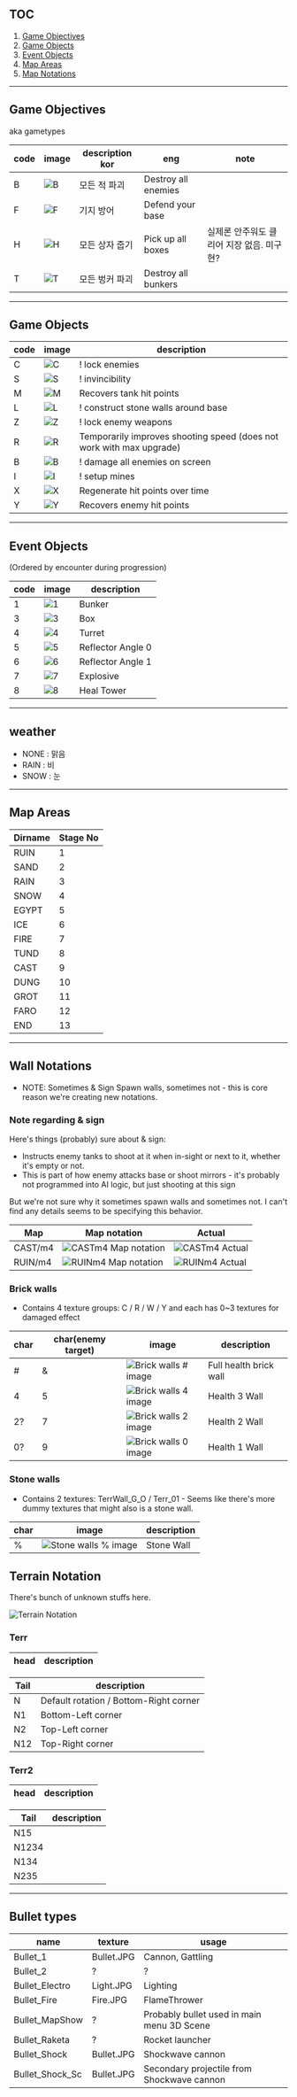 ## TOC

1. [Game Objectives](Game-Objectives)
2. [Game Objects](Game-Objects)
3. [Event Objects](Event-Objects)
4. [Map Areas](Map-Areas)
5. [Map Notations](Map-Notations)

---

## Game Objectives

aka gametypes

| code | image | description kor | eng | note |
|-|-|-|-|-|
| B |![B](https://github.com/jupiterbjy/OpenAT/assets/45421813/513d4ec3-4d07-4582-853d-bc61c5f5d86b)| 모든 적 파괴 | Destroy all enemies | |
| F |![F](https://github.com/jupiterbjy/OpenAT/assets/45421813/870d1cec-3143-4881-9868-a19bea3c9a24)| 기지 방어 | Defend your base | |
| H |![H](https://github.com/jupiterbjy/OpenAT/assets/45421813/7d27022c-c8c4-4dbd-8654-f55b5fc38985)| 모든 상자 줍기 | Pick up all boxes | 실제론 안주워도 클리어 지장 없음. 미구현? |
| T |![T](https://github.com/jupiterbjy/OpenAT/assets/45421813/8dbbc73f-2042-4552-adbd-718ecaf5c726)| 모든 벙커 파괴 | Destroy all bunkers | |

---

## Game Objects

| code | image | description |
|-|-|-|
| C |![C](https://github.com/jupiterbjy/OpenAT/assets/45421813/6e792a72-85b0-4076-bebe-432f1cc010f1)|! lock enemies|
| S |![S](https://github.com/jupiterbjy/OpenAT/assets/45421813/02deccf2-cd0e-4978-a3f0-412e564b09ff)|! invincibility|
| M |![M](https://github.com/jupiterbjy/OpenAT/assets/45421813/93088393-b98d-4d54-b025-22ba78e8769f)|Recovers tank hit points|
| L |![L](https://github.com/jupiterbjy/OpenAT/assets/45421813/272936d8-18d7-4a2e-b29c-20c780ddcf44)|! construct stone walls around base|
| Z |![Z](https://github.com/jupiterbjy/OpenAT/assets/45421813/106aaaa3-3c21-4193-8b11-3bcda32c2387)|! lock enemy weapons|
| R |![R](https://github.com/jupiterbjy/OpenAT/assets/45421813/da6bcd91-8e47-4fc6-a761-69828fe84ee3)| Temporarily improves shooting speed (does not work with max upgrade)|
| B |![B](https://github.com/jupiterbjy/OpenAT/assets/45421813/97b6bb11-b89a-47a4-b7d9-d8b6aee9a1f4)|! damage all enemies on screen|
| I |![I](https://github.com/jupiterbjy/OpenAT/assets/45421813/2c854d87-479d-46bf-a567-fd75c4d7efd9)|! setup mines|
| X |![X](https://github.com/jupiterbjy/OpenAT/assets/45421813/2a885c67-1203-4ee1-864a-c55c16a9f6d4)| Regenerate hit points over time |
| Y |![Y](https://github.com/jupiterbjy/OpenAT/assets/45421813/78e90725-1a16-4af9-a255-ded8e45b3525)| Recovers enemy hit points |

---

## Event Objects

(Ordered by encounter during progression)

| code | image | description |
|-|-|-|
| 1 |![1](https://github.com/jupiterbjy/OpenAT/assets/45421813/0fc38aa6-1e0c-49c4-8663-084b0270b76e)| Bunker |
| 3 |![3](https://github.com/jupiterbjy/OpenAT/assets/45421813/9520ee8e-bb93-479a-936a-88f33e8979ee)| Box |
| 4 |![4](https://github.com/jupiterbjy/OpenAT/assets/45421813/6658eccf-7c71-4bf3-95ba-2580f23b89be)| Turret |
| 5 |![5](https://github.com/jupiterbjy/OpenAT/assets/45421813/ac906f2c-f491-4524-949a-df574406e86b)| Reflector Angle 0 |
| 6 |![6](https://github.com/jupiterbjy/OpenAT/assets/45421813/9f9448e6-350a-46d9-bf67-b6b1f9f66e03)| Reflector Angle 1 |
| 7 |![7](https://github.com/jupiterbjy/OpenAT/assets/45421813/23c2423f-3c99-452b-a34b-a9fd875c6126)| Explosive |
| 8 |![8](https://github.com/jupiterbjy/OpenAT/assets/45421813/20e0b7e5-ea23-4932-af6c-8e15c4a2e8d6)| Heal Tower |

---

## weather
- NONE : 맑음
- RAIN : 비
- SNOW : 눈

---

## Map Areas

| Dirname | Stage No |
| - | - |
| RUIN | 1 |
| SAND | 2 |
| RAIN | 3 |
| SNOW | 4 |
| EGYPT | 5 |
| ICE | 6 |
| FIRE | 7 |
| TUND | 8 |
| CAST | 9 |
| DUNG | 10 |
| GROT | 11 |
| FARO | 12 |
| END | 13 |

---

## Wall Notations

- NOTE: Sometimes & Sign Spawn walls, sometimes not - this is core reason we're creating new notations.

### Note regarding & sign

Here's things (probably) sure about & sign:
- Instructs enemy tanks to shoot at it when in-sight or next to it, whether it's empty or not.
- This is part of how enemy attacks base or shoot mirrors - it's probably not programmed into AI logic, but just shooting at this sign

But we're not sure why it sometimes spawn walls and sometimes not. I can't find any details seems to be specifying this behavior.

| Map | Map notation | Actual |
| - | - | - |
|CAST/m4|![CASTm4 Map notation](https://github.com/jupiterbjy/OpenAT/assets/45421813/4fc428e3-027a-49b1-b471-9ef69d7f76c3)|![CASTm4 Actual](https://github.com/jupiterbjy/OpenAT/assets/45421813/caad79f8-a305-4c5e-a6fa-8fc33e3ee642)|
|RUIN/m4|![RUINm4 Map notation](https://github.com/jupiterbjy/OpenAT/assets/45421813/39ad9d51-06eb-4cdc-b495-3a4245520e90)|![RUINm4 Actual](https://github.com/jupiterbjy/OpenAT/assets/45421813/749d13bc-2f08-424a-9b68-930be50dbda1)|

### Brick walls

- Contains 4 texture groups: C / R / W / Y and each has 0~3 textures for damaged effect

| char | char(enemy target) | image | description |
| - | - | - | - |
| # | & |![Brick walls # image](https://github.com/jupiterbjy/OpenAT/assets/45421813/b5db0908-622a-4e84-acab-9b7e0410ffab)| Full health brick wall |
| 4 | 5 |![Brick walls 4 image](https://github.com/jupiterbjy/OpenAT/assets/45421813/fb42a0ba-7f6b-4bc6-be9d-605cfd1705a4)| Health 3 Wall |
| 2? | 7 |![Brick walls 2 image](https://github.com/jupiterbjy/OpenAT/assets/45421813/23b5b447-c530-40b6-8dc7-d20c93aad017)| Health 2 Wall |
| 0? | 9 |![Brick walls 0 image](https://github.com/jupiterbjy/OpenAT/assets/45421813/ea8615e9-2be7-4109-a605-361af4d8332a)| Health 1 Wall |

### Stone walls

- Contains 2 textures: TerrWall_G_O / Terr_01 - Seems like there's more dummy textures that might also is a stone wall.

| char | image | description |
| - | - | - |
| % |![Stone walls % image](https://github.com/jupiterbjy/OpenAT/assets/45421813/af138505-a547-4f4a-8b8f-3e1bb239a504)| Stone Wall |

## Terrain Notation

There's bunch of unknown stuffs here.

![Terrain Notation](https://github.com/jupiterbjy/OpenAT/assets/45421813/dbdff2ff-ed22-4747-bcaa-f86cea20ab37)

### Terr

| head | description |
| - | - |

| Tail | description |
| - | - |
| N | Default rotation / Bottom-Right corner |
| N1 | Bottom-Left corner |
| N2 | Top-Left corner |
| N12 | Top-Right corner |

### Terr2

| head | description |
| - | - |

| Tail | description |
| - | - |
| N15 |  |
| N1234 |  |
| N134 |  |
| N235 |  |

---

## Bullet types

| name | texture | usage |
| - | - | - |
| Bullet_1 | Bullet.JPG | Cannon, Gattling | 
| Bullet_2 | ? | ? |
| Bullet_Electro | Light.JPG | Lighting |
| Bullet_Fire | Fire.JPG | FlameThrower |
| Bullet_MapShow | ? | Probably bullet used in main menu 3D Scene |
| Bullet_Raketa | ? | Rocket launcher |
| Bullet_Shock | Bullet.JPG | Shockwave cannon |
| Bullet_Shock_Sc | Bullet.JPG | Secondary projectile from Shockwave cannon |
